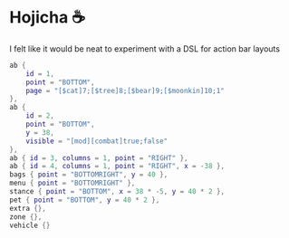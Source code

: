 # Hojicha ☕

I felt like it would be neat to experiment with a DSL for action bar layouts

```lua
ab {
    id = 1,
    point = "BOTTOM",
    page = "[$cat]7;[$tree]8;[$bear]9;[$moonkin]10;1"
},
ab {
    id = 2,
    point = "BOTTOM",
    y = 38,
    visible = "[mod][combat]true;false"
},
ab { id = 3, columns = 1, point = "RIGHT" },
ab { id = 4, columns = 1, point = "RIGHT", x = -38 },
bags { point = "BOTTOMRIGHT", y = 40 },
menu { point = "BOTTOMRIGHT" },
stance { point = "BOTTOM", x = 38 * -5, y = 40 * 2 },
pet { point = "BOTTOM", y = 40 * 2 },
extra {},
zone {},
vehicle {}
```
